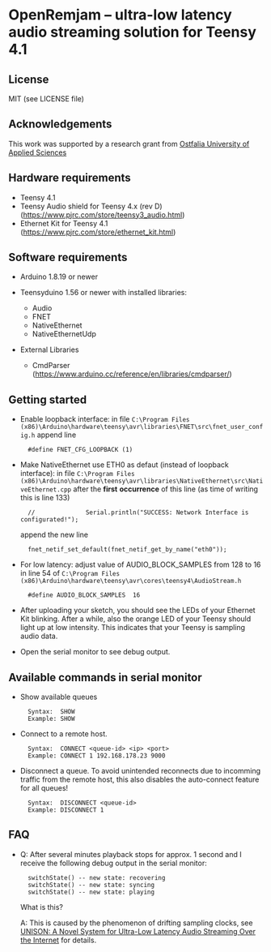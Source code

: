 # OpenRemjam – ultra-low latency audio streaming solution for Teensy 4.1

## License

MIT (see LICENSE file)
 
## Acknowledgements

This work was supported by a research grant from [Ostfalia University of Applied Sciences](https://ostfalia.de/en)
 
## Hardware requirements

- Teensy 4.1
- Teensy Audio shield for Teensy 4.x (rev D) (https://www.pjrc.com/store/teensy3_audio.html)
- Ethernet Kit for Teensy 4.1 (https://www.pjrc.com/store/ethernet_kit.html)

## Software requirements

- Arduino 1.8.19 or newer
- Teensyduino 1.56 or newer with installed libraries:
    - Audio
    - FNET 
    - NativeEthernet
    - NativeEthernetUdp

- External Libraries
    - CmdParser (https://www.arduino.cc/reference/en/libraries/cmdparser/)
   
## Getting started

- Enable loopback interface: in file `C:\Program Files (x86)\Arduino\hardware\teensy\avr\libraries\FNET\src\fnet_user_config.h` append line

        #define FNET_CFG_LOOPBACK (1)

- Make NativeEthernet use ETH0 as defaut (instead of loopback interface): in file
  `C:\Program Files (x86)\Arduino\hardware\teensy\avr\libraries\NativeEthernet\src\NativeEthernet.cpp` after the **first** **occurrence** of this line
  (as time of writing this is line 133)

        //              Serial.println("SUCCESS: Network Interface is configurated!");

  append the new line

        fnet_netif_set_default(fnet_netif_get_by_name("eth0"));

- For low latency: adjust value of AUDIO_BLOCK_SAMPLES from 128 to 16 in line 54 of `C:\Program Files (x86)\Arduino\hardware\teensy\avr\cores\teensy4\AudioStream.h`

        #define AUDIO_BLOCK_SAMPLES  16

- After uploading your sketch, you should see the LEDs of your Ethernet Kit blinking. After a while, also the orange LED of your Teensy should light up at low intensity. This indicates that your Teensy is sampling audio data.
- Open the serial monitor to see debug output.

## Available commands in serial monitor

- Show available queues

        Syntax:  SHOW
        Example: SHOW

- Connect to a remote host.

        Syntax:  CONNECT <queue-id> <ip> <port> 
        Example: CONNECT 1 192.168.178.23 9000

- Disconnect a queue. To avoid unintended reconnects due to incomming traffic from the remote host, this also disables the auto-connect feature for all queues!

        Syntax:  DISCONNECT <queue-id>
        Example: DISCONNECT 1

## FAQ
- Q: After several minutes playback stops for approx. 1 second and I receive the following debug output in the serial monitor:

        switchState() -- new state: recovering
        switchState() -- new state: syncing
        switchState() -- new state: playing

  What is this?
  
  A: This is caused by the phenomenon of drifting sampling clocks, see [UNISON: A Novel System for Ultra-Low Latency Audio Streaming Over the Internet](https://ieeexplore.ieee.org/document/9369466) for details.
